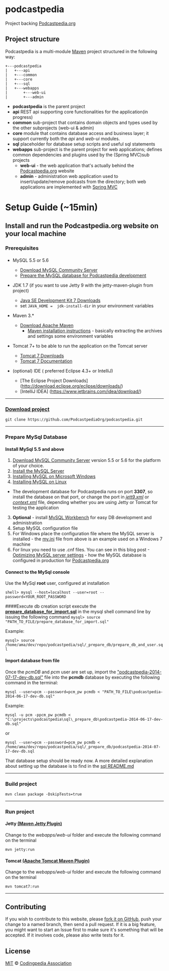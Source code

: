 podcastpedia
================

Project backing [Podcastpedia.org](http://www.podcastpedia.org)

## Project structure
Podcastpedia is a multi-module  [Maven](http://maven.apache.org/download.cgi) project structured in the following way:
```
+---podcastpedia
|   +---api
|   +---common
|   +---core
|   +---sql
|   +---webapps
|       +---web-ui
|       +---admin
```
* **podcastpedia** is the parent project 
* **api** REST api supporting core functionalities for the application(in progress)
* **common** sub-project that contains domain objects and types used by the other subprojects (web-ui & admin)
* **core** module that contains database access and business layer; it support currently both the _api_ and _web-ui_ modules. 
* **sql** placeholder for database setup scripts and useful sql statements 
* **webapps** sub-project is the parent project for web applications; defines common dependencies and plugins used by the (Spring MVC)sub projects 
  * **web-ui** - the web application that's actually behind the  [Podcastpedia.org](http://www.podcastpedia.org) website
  * **admin** - administration web application used to insert/update/remove podcasts from the directory; both web applications are implemented with [Spring MVC](http://docs.spring.io/spring/docs/current/spring-framework-reference/html/mvc.html)

Setup Guide (~15min)
================
## Install and run the Podcastpedia.org website on your local machine

### Prerequisites
#### 
* MySQL 5.5 or 5.6 
  * [Download MySQL Community Server](http://dev.mysql.com/downloads/mysql/)
  * [Prepare the MySQL database for Podcastpedia development](sql/README.md)

* JDK 1.7 (if you want to use Jetty 9 with the jetty-maven-plugin from project)
  * [Java SE Development Kit 7 Downloads](http://www.oracle.com/technetwork/java/javase/downloads/jdk7-downloads-1880260.html)
  * set `JAVA_HOME =  jdk-install-dir` in your environment variables
* Maven 3.*
  * [Download Apache Maven](http://maven.apache.org/download.cgi) 
    * [Maven installation instructions](https://maven.apache.org/download.cgi#Installation) - basically extracting the archives and settings some environment variables
* Tomcat 7+ to be able to run the application on the Tomcat server
  *  [Tomcat 7 Downloads](http://tomcat.apache.org/download-70.cgi)
  *  [Tomcat 7 Documentation](http://tomcat.apache.org/tomcat-7.0-doc/index.html)
* (optional) IDE ( preferred Eclipse 4.3+ or IntelliJ) 
  * [The Eclipse Project Downloads] (http://download.eclipse.org/eclipse/downloads/)  
  * [IntelliJ IDEA] (https://www.jetbrains.com/idea/download/)

***
### [Download project](https://github.com/PodcastpediaOrg/podcastpedia)
```
git clone https://github.com/PodcastpediaOrg/podcastpedia.git
```
***

### Prepare MySql Database 
#### Install MySql 5.5 and above
1. [Download MySQL Community Server](http://dev.mysql.com/downloads/mysql/) version 5.5 or 5.6 for the platform of your choice. 
2. [Install the MySQL Server](http://dev.mysql.com/doc/refman/5.6/en/installing.html)
  1. [Installing MySQL on Microsoft Windows](http://dev.mysql.com/doc/refman/5.6/en/windows-installation.html)
  2. [Installing MySQL on Linux](http://dev.mysql.com/doc/refman/5.6/en/linux-installation.html)
  * The development database for Podcastpedia runs on port **3307**, so install the database on that port, or change the port in [_jett9.xml_](../../web-ui/src/main/resources/config/jetty9.xml) or [_context.xml_](https://github.com/podcastpedia/podcastpedia-web/blob/master/src/main/webapp/META-INF/context.xml) file, depending whether you are using Jetty or Tomcat for testing the application 
3. __Optional__ - install [MySQL Workbench](http://www.mysql.com/products/workbench/) for easy DB development and administration
4. Setup MySQL configuration file
  1. For Windows place the configuration file where the MySQL server is installed - the [my.ini](_prepare_database_for_development/my.ini) file from above is an example used on a Windows 7 machine 
  2. For linux you need to use .cnf files. You can see in this blog post -[Optimizing MySQL server settings](http://www.codingpedia.org/ama/optimizing-mysql-server-settings/) - how the MySQL database is configured in production for [Podcastpedia.org](http://www.podcastpedia.org)

#### Connect to the MySql console
Use the MySql **root** user, configured at installation
```
shell> mysql --host=localhost --user=root --password=YOUR_ROOT_PASSWORD
```
####Execute db creation script
execute the [__prepare_database_for_import.sql__](sql/_prepare_database_for_development/prepare_database_for_import.sql) in the mysql shell command line by issuing the following command
`mysql> source "PATH_TO_FILE/prepare_database_for_import.sql"`

Example:

`mysql> source /home/ama/dev/repo/podcastpedia/sql/_prepare_db/prepare_db_and_user.sql`

#### Import database from file
Once the *pcmDB* and *pcm* user are set up, import the ["podcastpedia-2014-07-17-dev-db.sql"](sql/_prepare_database_for_development/podcastpedia-2014-07-17-dev-db.sql) file into the **pcmdb** database by executing the following command in the terminal:
```
mysql --user=pcm --password=pcm_pw pcmdb < "PATH_TO_FILE\podcastpedia-2014-06-17-dev-db.sql"
```
Example: 

```
mysql -u pcm -ppcm_pw pcmdb < "C:\projects\podcastpedia\sql\_prepare_db\podcastpedia-2014-06-17-dev-db.sql"
```
or
```
mysql --user=pcm --password=pcm_pw pcmdb < /home/ama/dev/repo/podcastpedia/sql/_prepare_db/podcastpedia-2014-07-17-dev-db.sql
```

That database setup should be ready now. A more detailed explanation about setting up the database is to find in the [sql README.md](sql/README.md)
***

### Build project 
```
mvn clean package -DskipTests=true
```
***
### Run project 
#### Jetty [(Maven Jetty Plugin)](http://www.eclipse.org/jetty/documentation/current/jetty-maven-plugin.html)
Change to the *webapps/web-ui* folder and execute the following command on the terminal

```
mvn jetty:run
```
#### Tomcat [(Apache Tomcat Maven Plugin)](http://tomcat.apache.org/maven-plugin.html)
Change to the *webapps/web-ui* folder and execute the following command on the terminal

```
mvn tomcat7:run
```
***

## Contributing

If you wish to contribute to this website, please [fork it on GitHub](https://github.com/PodcastpediaOrg/podcastpedia-web.git), push your
change to a named branch, then send a pull request. If it is a big feature,
you might want to start an Issue first to make sure it's something that will
be accepted.  If it involves code, please also write tests for it.

## License

[MIT](https://github.com/podcastpedia/podcastpedia-web/blob/master/LICENSE.txt) &copy; [Codingpedia Association](http://www.codingpedia.org/about-us/)
